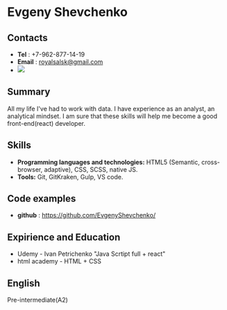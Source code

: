 # Evgeny Shevchenko

## Contacts
- **Tel** : +7-962-877-14-19 
- **Email** : royalsalsk@gmail.com
- [![](https://img.shields.io/badge/-telegram-0088cc)](https://t.me/EvgenyShev)

## Summary
All my life I've had to work with data. I have experience as an analyst, an analytical mindset.
I am sure that these skills will help me become a good front-end(react) developer.

## Skills
- **Programming languages and technologies:** HTML5 (Semantic, cross-browser, adaptive), CSS, SCSS, native JS.
- **Tools:** Git, GitKraken, Gulp, VS code.

## Code examples

- **github** : https://github.com/EvgenyShevchenko/

## Expirience and Education
- Udemy - Ivan Petrichenko "Java Scrtipt full + react" 
- html academy - HTML + CSS

## English

Pre-intermediate(A2)


